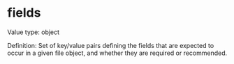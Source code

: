 # fields

Value type: object

Definition: Set of key/value pairs defining the fields that are expected to occur in a given file object, and whether they are required or recommended.